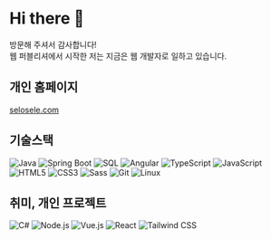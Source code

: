 # Hi there 👋

방문해 주셔서 감사합니다!  
웹 퍼블리셔에서 시작한 저는 지금은 웹 개발자로 일하고 있습니다.

## 개인 홈페이지

[selosele.com](https://selosele.com)

## 기술스택

![Java](https://img.shields.io/badge/Java-ED8B00?style=flat-square&logo=openjdk&logoColor=white)
![Spring Boot](https://img.shields.io/badge/Spring-6DB33F?style=flat-square&logo=Spring%20Boot&logoColor=white)
![SQL](https://img.shields.io/badge/SQL-003545?style=flat-square&logo=sql&logoColor=white)
![Angular](https://img.shields.io/badge/angular-%23DD0031.svg?style=flat-square&logo=angular&logoColor=white)
![TypeScript](https://img.shields.io/badge/Typescript-3178C6?style=flat-square&logo=Typescript&logoColor=white)
![JavaScript](https://img.shields.io/badge/JavaScript-F7DF1E?style=flat-square&logo=javascript&logoColor=black)
![HTML5](https://img.shields.io/badge/HTML5-E34F26?style=flat-square&logo=html5&logoColor=white)
![CSS3](https://img.shields.io/badge/CSS3-1572B6?style=flat-square&logo=css3&logoColor=white)
![Sass](https://img.shields.io/badge/Sass-CC6699?style=flat-square&logo=Sass&logoColor=white)
![Git](https://img.shields.io/badge/Git-F05032?style=flat-square&logo=git&logoColor=white)
![Linux](https://img.shields.io/badge/Linux-FCC624?style=flat-square&logo=linux&logoColor=black)

## 취미, 개인 프로젝트

![C#](https://img.shields.io/badge/-C%23-000000?logo=Csharp&style=flat)
![Node.js](https://img.shields.io/badge/Node.js-339933?style=flat-square&logo=Node.js&logoColor=white)
![Vue.js](https://img.shields.io/badge/Vue.js-4FC08D?style=flat-square&logo=Vue.js&logoColor=white)
![React](https://img.shields.io/badge/React-61DAFB?style=flat-square&logo=React&logoColor=black)
![Tailwind CSS](https://img.shields.io/badge/Tailwind%20CSS-06B6D4?style=flat-square&logo=Tailwind%20CSS&logoColor=white)

